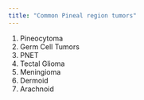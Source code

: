 ```yaml
---
title: "Common Pineal region tumors"
---
```

1. Pineocytoma
2. Germ Cell Tumors
3. PNET
4. Tectal Glioma
5. Meningioma
6. Dermoid
7. Arachnoid

